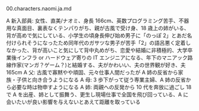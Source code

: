 00.characters.naomi.ja.md

A 新入部員: 女性、直美/ナオミ、身長 166cm、英数プログラミング苦手、不器用な真面目、裏表なくテンパりがち、親が古風で受け身、18 歳上の姉がいる、背が高めで気にしている、小学生の頃身長伸び始め男子に「のっぽ 2」とあだ名付けられそうになったため同年代のガサツな男子が苦手「2」の語呂悪く定着しなかった、背が高いこと気にして背中丸めがち、恋愛や結婚に非積極的、大学卒業後インフラ or ハードウェア寄りの IT エンジニアになる、年下のマニアック路線作家(マンガ？ゲーム？)と結婚する、夫がかわいい、夫の世界観が好き、夫 165cm
A 父: 古風で寡黙やや頑固、元々仕事人間だったが A 姉の反省から家族・子供と向き合うようになる
A 母: 3 歩下がって従う専業主婦、A 姉の反省から必要な時は物申すようになる
A 姉: 両親への反発から 10 代を奔放に過ごし 18 で A を出産、姉として振舞う、更生し現場仕事で全国を飛び回っている、A に会いたいが良い影響を与えないとあえて距離を取っている
